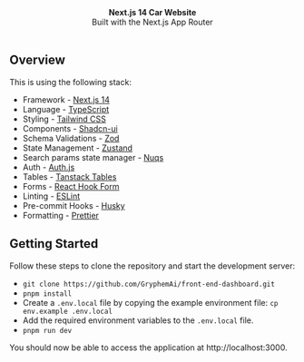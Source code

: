 <picture>
  <source media="(prefers-color-scheme: dark)" srcset="https://user-images.githubusercontent.com/9113740/201498864-2a900c64-d88f-4ed4-b5cf-770bcb57e1f5.png">
  <source media="(prefers-color-scheme: light)" srcset="https://user-images.githubusercontent.com/9113740/201498152-b171abb8-9225-487a-821c-6ff49ee48579.png">
</picture>

<div align="center"><strong>Next.js 14 Car Website</strong></div>
<div align="center">Built with the Next.js App Router</div>
<br />

## Overview

This is using the following stack:

- Framework - [Next.js 14](https://nextjs.org/13)
- Language - [TypeScript](https://www.typescriptlang.org)
- Styling - [Tailwind CSS](https://tailwindcss.com)
- Components - [Shadcn-ui](https://ui.shadcn.com)
- Schema Validations - [Zod](https://zod.dev)
- State Management - [Zustand](https://zustand-demo.pmnd.rs)
- Search params state manager - [Nuqs](https://nuqs.47ng.com/)
- Auth - [Auth.js](https://authjs.dev/)
- Tables - [Tanstack Tables](https://ui.shadcn.com/docs/components/data-table)
- Forms - [React Hook Form](https://ui.shadcn.com/docs/components/form)
- Linting - [ESLint](https://eslint.org)
- Pre-commit Hooks - [Husky](https://typicode.github.io/husky/)
- Formatting - [Prettier](https://prettier.io)

## Getting Started

Follow these steps to clone the repository and start the development server:

- `git clone https://github.com/GryphemAi/front-end-dashboard.git`
- `pnpm install`
- Create a `.env.local` file by copying the example environment file:
  `cp env.example .env.local`
- Add the required environment variables to the `.env.local` file.
- `pnpm run dev`

You should now be able to access the application at http://localhost:3000.
